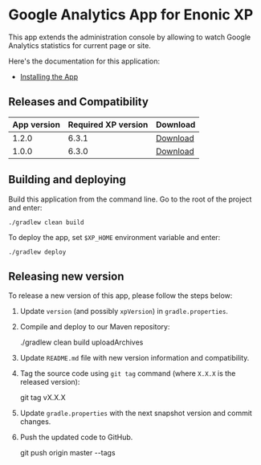 # Google Analytics App for Enonic XP

This app extends the administration console by allowing to watch
Google Analytics statistics for current page or site.

Here's the documentation for this application:

* [Installing the App](docs/installing.md)


## Releases and Compatibility

| App version | Required XP version | Download |
| ----------- | ------------------- | -------- |
| 1.2.0 | 6.3.1 | [Download](http://repo.enonic.com/public/com/enonic/app/app-google-analytics/1.2.0/app-google-analytics-1.2.0.jar) |
| 1.0.0 | 6.3.0 | [Download](http://repo.enonic.com/public/com/enonic/app/app-google-analytics/1.0.0/app-google-analytics-1.0.0.jar) |


## Building and deploying

Build this application from the command line. Go to the root of the project and enter:

    ./gradlew clean build

To deploy the app, set `$XP_HOME` environment variable and enter:

    ./gradlew deploy


## Releasing new version

To release a new version of this app, please follow the steps below:

1. Update `version` (and possibly `xpVersion`) in  `gradle.properties`.

2. Compile and deploy to our Maven repository:

    ./gradlew clean build uploadArchives

3. Update `README.md` file with new version information and compatibility.

4. Tag the source code using `git tag` command (where `X.X.X` is the released version):

    git tag vX.X.X

5. Update `gradle.properties` with the next snapshot version and commit changes.

6. Push the updated code to GitHub.

    git push origin master --tags
